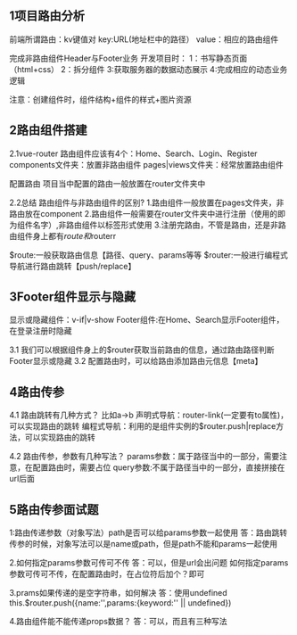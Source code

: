 
## 1项目路由分析
前端所谓路由：kv键值对
key:URL(地址栏中的路径）
value：相应的路由组件

完成非路由组件Header与Footer业务
开发项目时：
    1：书写静态页面（html+css）
    2：拆分组件
    3:获取服务器的数据动态展示
    4:完成相应的动态业务逻辑

注意：创建组件时，组件结构+组件的样式+图片资源

## 2路由组件搭建

2.1vue-router
路由组件应该有4个：Home、Search、Login、Register
    components文件夹：放置非路由组件
    pages|views文件夹：经常放置路由组件

配置路由
    项目当中配置的路由一般放置在router文件夹中

2.2总结
路由组件与非路由组件的区别?
    1.路由组件一般放置在pages文件夹，非路由放在component
    2.路由组件一般需要在router文件夹中进行注册（使用的即为组件名字）,非路由组件以标签形式使用
    3.注册完路由，不管是路由，还是非路由组件身上都有$route和$routerr

$route:一般获取路由信息【路径、query、params等等
$router:一般进行编程式导航进行路由跳转【push/replace】

## 3Footer组件显示与隐藏
显示或隐藏组件：v-if|v-show
Footer组件:在Home、Search显示Footer组件，在登录注册时隐藏

3.1 我们可以根据组件身上的$router获取当前路由的信息，通过路由路径判断Footer显示或隐藏
3.2 配置路由时，可以给路由添加路由元信息【meta】

## 4路由传参
4.1 路由跳转有几种方式？
    比如a->b
    声明式导航：router-link(一定要有to属性)，可以实现路由的跳转
    编程式导航：利用的是组件实例的$router.push|replace方法，可以实现路由的跳转

4.2 路由传参，参数有几种写法？
    params参数：属于路径当中的一部分，需要注意，在配置路由时，需要占位
    query参数:不属于路径当中的一部分，直接拼接在url后面

## 5路由传参面试题
1:路由传递参数（对象写法）path是否可以给params参数一起使用
答：路由跳转传参的时候，对象写法可以是name或path，但是path不能和params一起使用

2.如何指定params参数可传可不传
答：可以，但是url会出问题
    如何指定params参数可传可不传，在配置路由时，在占位符后加个？即可

3.prams如果传递的是空字符串，如何解决
答：使用undefined
    this.$router.push({name:'',params:{keyword:'' || undefined})

4.路由组件能不能传递props数据？
答：可以，而且有三种写法



